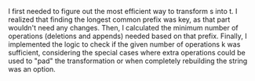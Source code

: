  I first needed to figure out the most efficient way to transform  s into  t. I realized that finding the longest common prefix was key, as that part wouldn't need any changes. Then, I calculated the minimum number of operations (deletions and appends) needed based on that prefix. Finally, I implemented the logic to check if the given number of operations k was sufficient, considering the special cases where extra operations could be used to "pad" the transformation or when completely rebuilding the string was an option.